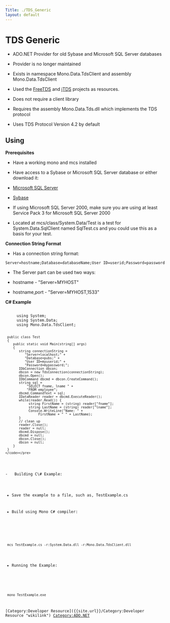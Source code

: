 ```yaml
---
Title: ./TDS_Generic
layout: default
---
```


TDS Generic
===========

-   ADO.NET Provider for old Sybase and Microsoft SQL Server databases

-   Provider is no longer maintained

-   Exists in namespace Mono.Data.TdsClient and assembly
    Mono.Data.TdsClient

-   Used the [FreeTDS](http://www.freetds.org/) and
    [jTDS](http://jtds.sourceforge.net/) projects as resources.

-   Does not require a client library

-   Requires the assembly Mono.Data.Tds.dll which implements the TDS
    protocol

-   Uses TDS Protocol Version 4.2 by default

Using
-----

<b>Prerequisites</b>

-   Have a working mono and mcs installed

-   Have access to a Sybase or Microsoft SQL Server database or either
    download it:

-   [Microsoft SQL Server](http://www.microsoft.com/sql/default.asp)

-   [Sybase](http://www.sybase.com/downloads)

-   If using Microsoft SQL Server 2000, make sure you are using at least
    Service Pack 3 for Microsoft SQL Server 2000

-   Located at mcs/class/System.Data/Test is a test for
    System.Data.SqlClient named SqlTest.cs and you could use this as a
    basis for your test.

<b>Connection String Format</b>

-   Has a connection string format:

<!-- -->

    Server=hostname;Database=databaseName;User ID=userid;Password=password

-   The Server part can be used two ways:

-   hostname - "Server=MYHOST"

-   hostname,port - "Server=MYHOST,1533"

<b>C\# Example</b>

<div class="csharp">
    <pre><code>
     using System;
     using System.Data;
     using Mono.Data.TdsClient;

     public class Test
     {
        public static void Main(string[] args)
        {
           string connectionString =
              "Server=localhost;" +
              "Database=pubs;" +
              "User ID=myuserid;" +
              "Password=mypassword;";
           IDbConnection dbcon;
           dbcon = new TdsConnection(connectionString);
           dbcon.Open();
           IDbCommand dbcmd = dbcon.CreateCommand();
           string sql =
               "SELECT fname, lname " +
               "FROM employee";
           dbcmd.CommandText = sql;
           IDataReader reader = dbcmd.ExecuteReader();
           while(reader.Read()) {
                string FirstName = (string) reader["fname"];
                string LastName = (string) reader["lname"];
                Console.WriteLine("Name: " +
                     FirstName + " " + LastName);
           }
           // clean up
           reader.Close();
           reader = null;
           dbcmd.Dispose();
           dbcmd = null;
           dbcon.Close();
           dbcon = null;
        }
     }
    </code></pre>

</div>
-   Building C\# Example:

-   Save the example to a file, such as, TestExample.cs

-   Build using Mono C\# compiler:

<!-- -->

     mcs TestExample.cs -r:System.Data.dll -r:Mono.Data.TdsClient.dll

-   Running the Example:

<!-- -->

     mono TestExample.exe 

[Category:Developer Resource]({{site.url}}/Category:Developer Resource "wikilink")
<Category:ADO.NET>
